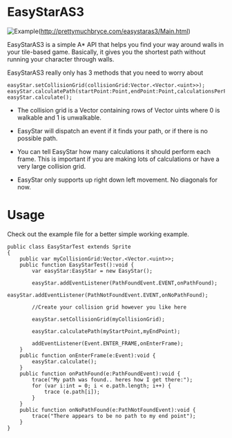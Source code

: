 # EasyStarAS3

![Example](http://prettymuchbryce.com/easystaras3/easystar.jpg)(http://prettymuchbryce.com/easystaras3/Main.html)

EasyStarAS3 is a simple A* API that helps you find your way around walls in your tile-based game. Basically, it gives you the shortest path without running your character through walls.

EasyStarAS3 really only has 3 methods that you need to worry about

	easyStar.setCollisionGrid(collisionGrid:Vector.<Vector.<uint>>);
	easyStar.calculatePath(startPoint:Point,endPoint:Point,calculationsPerFrame:uint);
	easyStar.calculate();

* The collision grid is a Vector containing rows of Vector uints where 0 is walkable and 1 is unwalkable.

* EasyStar will dispatch an event if it finds your path, or if there is no possible path.

* You can tell EasyStar how many calculations it should perform each frame. This is important if you are making lots of calculations or have a very large collision grid.

* EasyStar only supports up right down left movement. No diagonals for now.

# Usage

Check out the example file for a better simple working example.

	public class EasyStarTest extends Sprite
	{
		public var myCollisionGrid:Vector.<Vector.<uint>>;
		public function EasyStarTest():void {
			var easyStar:EasyStar = new EasyStar();
		
			easyStar.addEventListener(PathFoundEvent.EVENT,onPathFound);
			easyStar.addEventListener(PathNotFoundEvent.EVENT,onNoPathFound);

			//Create your collision grid however you like here

			easyStar.setCollisionGrid(myCollisionGrid);
		
			easyStar.calculatePath(myStartPoint,myEndPoint);
		
			addEventListener(Event.ENTER_FRAME,onEnterFrame);
		}
		public function onEnterFrame(e:Event):void {
			easyStar.calculate();
		}
		public function onPathFound(e:PathFoundEvent):void {
			trace("My path was found.. heres how I get there:");
			for (var i:int = 0; i < e.path.length; i++) {
				trace (e.path[i]);
			}
		}
		public function onNoPathFound(e:PathNotFoundEvent):void {
			trace("There appears to be no path to my end point");
		}
	}
		
		
